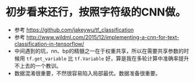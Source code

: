 # 初步看来还行，按照字符级的CNN做。
- 参考 https://github.com/jakeywu/tf_classification
- 参考 http://www.wildml.com/2015/12/implementing-a-cnn-for-text-classification-in-tensorflow/
- 中间遇到的坑，nn、bp的精髓之一在于权重共享，所以在需要共享参数的时候用 `tf.get_variable` 比 `tf.Variable` 好，算是我在多轮计算中准确率提升不上去的一个教训。
- 数据混淆很重要，不然很容易陷入局部最优。数据准备很重要。
